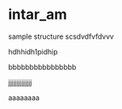 # intar_am
sample structure 
scsdvdfvfdvvv

hdhhidh1pidhip



bbbbbbbbbbbbbbbb

jjjjjjjjjjjjjj


aaaaaaaa
